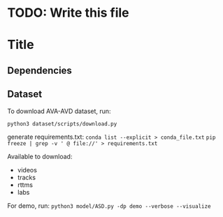 # TODO: Write this file

# Title #

## Dependencies ##


## Dataset ##

To download AVA-AVD dataset, run:

`python3 dataset/scripts/download.py`

generate requirements.txt:
`conda list --explicit > conda_file.txt`
`pip freeze | grep -v ' @ file://' > requirements.txt`

Available to download:
- videos
- tracks
- rttms
- labs

For demo, run:
`python3 model/ASD.py -dp demo --verbose --visualize`